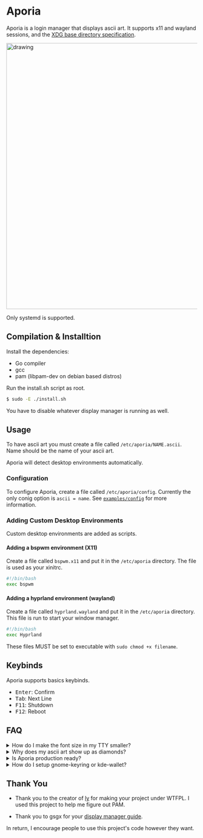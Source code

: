# Aporia

Aporia is a login manager that displays ascii art. It supports x11 and wayland sessions, and the [XDG base directory specification](https://specifications.freedesktop.org/basedir-spec/basedir-spec-latest.html).

<img src="https://github.com/Lunarmagpie/aporia/assets/65521138/98e321a7-9bd7-4ef8-9b1d-da0be0a3c7dc" alt="drawing" width="700"/>

Only systemd is supported.

## Compilation & Installtion
Install the dependencies:
- Go compiler
- gcc
- pam (libpam-dev on debian based distros)

Run the install.sh script as root.
```sh
$ sudo -E ./install.sh
```

You have to disable whatever display manager is running as well.

## Usage
To have ascii art you must create a file called `/etc/aporia/NAME.ascii`. Name should be the name of your ascii art.

Aporia will detect desktop environments automatically.

### Configuration
To configure Aporia, create a file called `/etc/aporia/config`. Currently the only conig option is `ascii = name`. See [`examples/config`](/examples/config) for more
information.

### Adding Custom Desktop Environments
Custom desktop environments are added as scripts.

#### Adding a bspwm environment (X11)
Create a file called `bspwm.x11` and put it in the `/etc/aporia` directory.
The file is used as your xinitrc.

```sh
#!/bin/bash
exec bspwm
```

#### Adding a hyprland environment (wayland)
Create a file called `hyprland.wayland` and put it in the `/etc/aporia` directory.
This file is run to start your window manager.

```sh
#!/bin/bash
exec Hyprland
```

These files MUST be set to executable with `sudo chmod +x filename`.

## Keybinds
Aporia supports basics keybinds.

- <kbd>Enter</kbd>: Confirm
- <kbd>Tab</kbd>: Next Line
- <kbd>F11</kbd>: Shutdown
- <kbd>F12</kbd>: Reboot 

## FAQ
<details>
<summary>How do I make the font size in my TTY smaller?</summary><br>

You can edit the `FONTSIZE` variable in `/etc/default/console-setup`. Alternitively,
run the command `sudo dpkg-reconfigure console-setup`. This will allow you to safely change the
font and all font sizes available on your computer.

</details>

<details>
<summary>Why does my ascii art show up as diamonds?</summary><br>
Some terminal fonts do not support braille characters. Using an ascii art generator that does not output braille characters will fix your problem.
</details>

<details>
<summary>Is Aporia production ready?</summary><br>

I daily drive Aporia with no issues.

</details>

<details>
<summary>How do I setup gnome-keyring or kde-wallet?</summary><br>

Both gnome-keyring and kde-wallet will automatically open with no modifications to Aporia. If you experience issues, please verify `/etc/pam.d/aporia` is correct for your setup.

</details>


## Thank You
- Thank you to the creator of [ly](https://github.com/FairyGlade/ly) for making your project under WTFPL.
I used this project to help me figure out PAM.

- Thank you to gsgx for your [display manager guide](https://gsgx.me/posts/how-to-write-a-display-manager/).

In return, I encourage people to use this project's code however they want.
